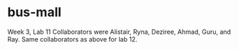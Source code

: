 # bus-mall
Week 3, Lab 11
Collaborators were Alistair, Ryna, Deziree, Ahmad, Guru, and Ray.
Same collaborators as above for lab 12.